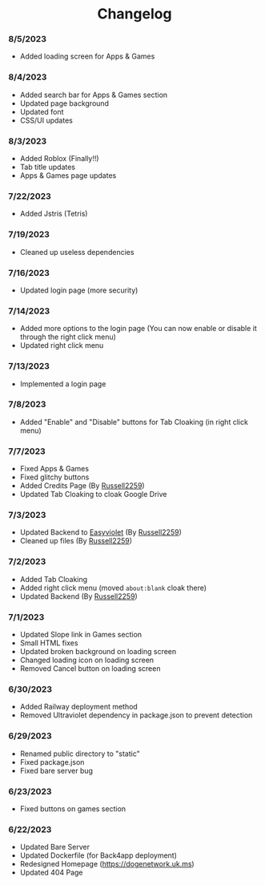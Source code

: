 <div align='center'>
  
# Changelog
</div>

### 8/5/2023
- Added loading screen for Apps & Games
### 8/4/2023
- Added search bar for Apps & Games section
- Updated page background
- Updated font
- CSS/UI updates
### 8/3/2023
- Added Roblox (Finally!!)
- Tab title updates
- Apps & Games page updates
### 7/22/2023
- Added Jstris (Tetris)
### 7/19/2023
- Cleaned up useless dependencies
### 7/16/2023
- Updated login page (more security)
### 7/14/2023
- Added more options to the login page (You can now enable or disable it through the right click menu)
- Updated right click menu
### 7/13/2023
- Implemented a login page
### 7/8/2023
- Added "Enable" and "Disable" buttons for Tab Cloaking (in right click menu)
### 7/7/2023
- Fixed Apps & Games
- Fixed glitchy buttons
- Added Credits Page (By [Russell2259](https://github.com/Russell2259))
- Updated Tab Cloaking to cloak Google Drive
### 7/3/2023
- Updated Backend to [Easyviolet](https://github.com/Russell2259/Easyviolet) (By [Russell2259](https://github.com/Russell2259))
- Cleaned up files (By [Russell2259](https://github.com/Russell2259))
### 7/2/2023
- Added Tab Cloaking
- Added right click menu (moved `about:blank` cloak there)
- Updated Backend (By [Russell2259](https://github.com/Russell2259))
### 7/1/2023
- Updated Slope link in Games section
- Small HTML fixes
- Updated broken background on loading screen
- Changed loading icon on loading screen
- Removed Cancel button on loading screen
### 6/30/2023
- Added Railway deployment method
- Removed Ultraviolet dependency in package.json to prevent detection
### 6/29/2023
- Renamed public directory to "static"
- Fixed package.json
- Fixed bare server bug
### 6/23/2023
- Fixed buttons on games section
### 6/22/2023
- Updated Bare Server
- Updated Dockerfile (for Back4app deployment)
- Redesigned Homepage (https://dogenetwork.uk.ms)
- Updated 404 Page
